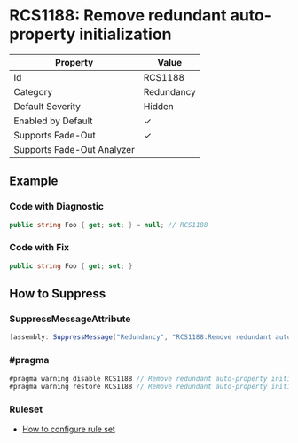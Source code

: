 # RCS1188: Remove redundant auto\-property initialization

| Property | Value |
| -------- | ----- |
| Id | RCS1188 |
| Category | Redundancy |
| Default Severity | Hidden |
| Enabled by Default | &#x2713; |
| Supports Fade\-Out | &#x2713; |
| Supports Fade\-Out Analyzer |  |

## Example

### Code with Diagnostic

```csharp
public string Foo { get; set; } = null; // RCS1188
```

### Code with Fix

```csharp
public string Foo { get; set; }
```

## How to Suppress

### SuppressMessageAttribute

```csharp
[assembly: SuppressMessage("Redundancy", "RCS1188:Remove redundant auto-property initialization.", Justification = "<Pending>")]
```

### \#pragma

```csharp
#pragma warning disable RCS1188 // Remove redundant auto-property initialization.
#pragma warning restore RCS1188 // Remove redundant auto-property initialization.
```

### Ruleset

* [How to configure rule set](../HowToConfigureAnalyzers.md)
